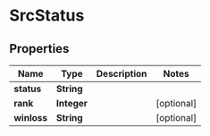 

# SrcStatus

## Properties

Name | Type | Description | Notes
------------ | ------------- | ------------- | -------------
**status** | **String** |  | 
**rank** | **Integer** |  |  [optional]
**winloss** | **String** |  |  [optional]



